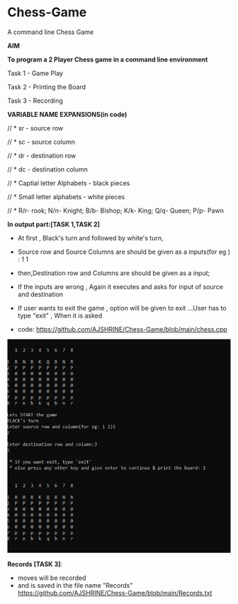 # Chess-Game
A command line Chess Game

**AIM**

**To program a 2 Player Chess game in a command line environment**

  Task 1 - Game Play 
  
  Task 2 - Printing the Board 
  
  Task 3 - Recording
 
 
**VARIABLE NAME EXPANSIONS(in code)**

// * sr - source row 

// * sc - source column

// * dr - destination row 

// * dc - destination column

// * Captial letter Alphabets - black pieces

// * Small letter alphabets - white pieces

// * R/r- rook; N/n- Knight; B/b- Bishop; K/k- King; Q/q- Queen; P/p- Pawn



**In output part:[TASK 1,TASK 2]**

* At first , Black's turn and followed by white's turn,

* Source row and Source Columns are should be given as a inputs(for eg ) : 1 1

* then,Destination row and Columns are should be given as a input;

* If the inputs are wrong ,  Again it executes and asks for input of source and destination

* If user wants  to exit the game , option will be given to exit ...User has to type  "exit" , When it is asked 
* code: https://github.com/AJSHRINE/Chess-Game/blob/main/chess.cpp
 
![](Black's%20turn.png)


 **Records [TASK 3]**:
*  moves will be recorded 
*  and is saved in the file name "Records"
https://github.com/AJSHRINE/Chess-Game/blob/main/Records.txt
